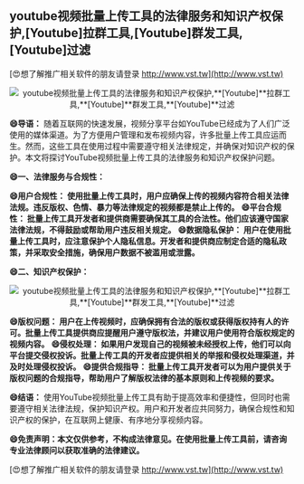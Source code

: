 ## **youtube视频批量上传工具的法律服务和知识产权保护,**[Youtube]**拉群工具,**[Youtube]**群发工具,**[Youtube]**过滤**

[😍想了解推广相关软件的朋友请登录 http://www.vst.tw](http://www.vst.tw)

 <center><img src="https://vst.tw/MP4/tuiguang/png/2.png" alt="youtube视频批量上传工具的法律服务和知识产权保护,**[Youtube]**拉群工具,**[Youtube]**群发工具,**[Youtube]**过滤"></center>

**😄导语：**
随着互联网的快速发展，视频分享平台如YouTube已经成为了人们广泛使用的媒体渠道。为了方便用户管理和发布视频内容，许多批量上传工具应运而生。然而，这些工具在使用过程中需要遵守相关法律规定，并确保对知识产权的保护。本文将探讨YouTube视频批量上传工具的法律服务和知识产权保护问题。

**😄一、法律服务与合规性：**

**😄用户合规性： 使用批量上传工具时，用户应确保上传的视频内容符合相关法律法规。违反版权、色情、暴力等法律规定的视频都是禁止上传的。**
**😄平台合规性： 批量上传工具开发者和提供商需要确保其工具的合法性。他们应该遵守国家法律法规，不得鼓励或帮助用户违反相关规定。**
**😄数据隐私保护： 用户在使用批量上传工具时，应注意保护个人隐私信息。开发者和提供商应制定合适的隐私政策，并采取安全措施，确保用户数据不被滥用或泄露。**

**😄二、知识产权保护：**

 <center><img src="https://vst.tw/MP4/tuiguang/png/3.png" alt="youtube视频批量上传工具的法律服务和知识产权保护,**[Youtube]**拉群工具,**[Youtube]**群发工具,**[Youtube]**过滤"></center>

**😄版权问题： 用户在上传视频时，应确保拥有合法的版权或获得版权持有人的许可。批量上传工具提供商应提醒用户遵守版权法，并建议用户使用符合版权规定的视频内容。**
**😄侵权处理： 如果用户发现自己的视频被未经授权上传，他们可以向平台提交侵权投诉。批量上传工具的开发者应提供相关的举报和侵权处理渠道，并及时处理侵权投诉。**
**😄提供合规指导： 批量上传工具开发者可以为用户提供关于版权问题的合规指导，帮助用户了解版权法律的基本原则和上传视频的要求。**

**😄结语：**
使用YouTube视频批量上传工具有助于提高效率和便捷性，但同时也需要遵守相关法律法规，保护知识产权。用户和开发者应共同努力，确保合规性和知识产权的保护，在互联网上健康、有序地分享视频内容。

**😄免责声明：本文仅供参考，不构成法律意见。在使用批量上传工具前，请咨询专业法律顾问以获取准确的法律建议。**

[😍想了解推广相关软件的朋友请登录 http://www.vst.tw](http://www.vst.tw)



